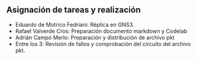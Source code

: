 ## Asignación de tareas y realización

- Eduardo de Motrico Fedriani: Réplica en GNS3.
- Rafael Valverde Cros: Preparación documento markdown y Codelab
- Adrián Campó Merlo: Preparación y distribución de archivo pkt
- Entre los 3: Revisión de fallos y comprobación del circuito del archivo pkt.
